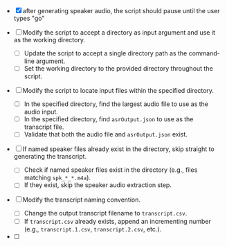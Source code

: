 - [x] after generating speaker audio, the script should pause until the user types "go"

- [ ] Modify the script to accept a directory as input argument and use it as the working directory.

  - [ ] Update the script to accept a single directory path as the command-line argument.
  - [ ] Set the working directory to the provided directory throughout the script.

- [ ] Modify the script to locate input files within the specified directory.

  - [ ] In the specified directory, find the largest audio file to use as the audio input.
  - [ ] In the specified directory, find `asrOutput.json` to use as the transcript file.
  - [ ] Validate that both the audio file and `asrOutput.json` exist.

- [ ] If named speaker files already exist in the directory, skip straight to generating the transcript.

  - [ ] Check if named speaker files exist in the directory (e.g., files matching `spk_*_*.m4a`).
  - [ ] If they exist, skip the speaker audio extraction step.

- [ ] Modify the transcript naming convention.

  - [ ] Change the output transcript filename to `transcript.csv`.
  - [ ] If `transcript.csv` already exists, append an incrementing number (e.g., `transcript.1.csv`, `transcript.2.csv`, etc.).

- [ ] 
